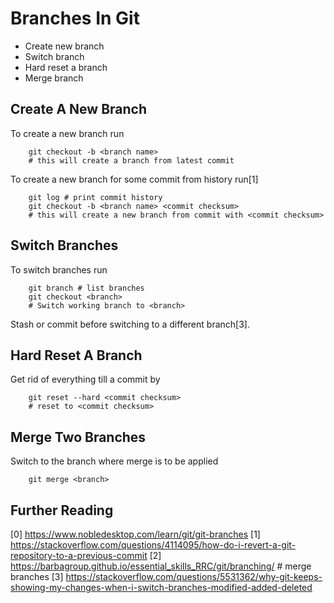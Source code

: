 Branches In Git
===============
- Create new branch
- Switch branch
- Hard reset a branch
- Merge branch

## Create A New Branch

To create a new branch run

```
    git checkout -b <branch name>
    # this will create a branch from latest commit
```

To create a new branch for some commit from history run[1]
```
    git log # print commit history
    git checkout -b <branch name> <commit checksum>
    # this will create a new branch from commit with <commit checksum>
```

## Switch Branches

To switch branches run

```
    git branch # list branches
    git checkout <branch>
    # Switch working branch to <branch> 
```
Stash or commit before switching to a different branch[3].

## Hard Reset A Branch

Get rid of everything till a commit by

```
    git reset --hard <commit checksum>
    # reset to <commit checksum>
```

## Merge Two Branches

Switch to the branch where merge is to be applied 

```
    git merge <branch>
```

## Further Reading
[0] https://www.nobledesktop.com/learn/git/git-branches
[1] https://stackoverflow.com/questions/4114095/how-do-i-revert-a-git-repository-to-a-previous-commit
[2] https://barbagroup.github.io/essential_skills_RRC/git/branching/ # merge branches
[3] https://stackoverflow.com/questions/5531362/why-git-keeps-showing-my-changes-when-i-switch-branches-modified-added-deleted
